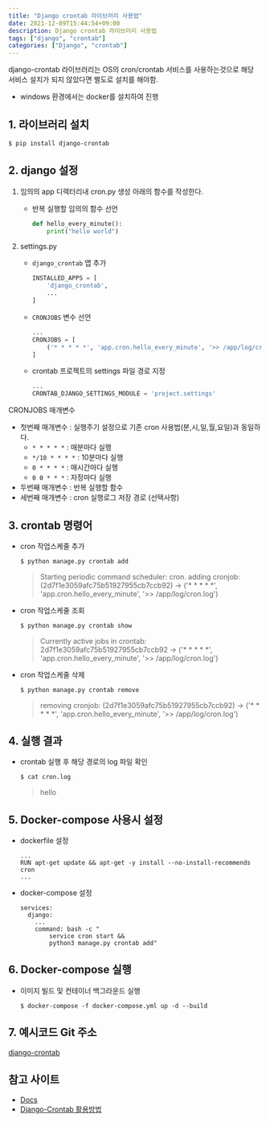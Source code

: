 ```yaml
---
title: "Django crontab 라이브러리 사용법"
date: 2021-12-09T15:44:54+09:00
description: Django crontab 라이브러리 사용법
tags: ["django", "crontab"]
categories: ["Django", "crontab"]
---
```




django-crontab 라이브러리는 OS의 cron/crontab 서비스를 사용하는것으로 해당 서비스 설치가 되지 않았다면 별도로 설치를 해야함.
- windows 환경에서는 docker를 설치하여 진행



## 1. 라이브러리 설치

```bash
$ pip install django-crontab
```



## 2. django 설정

1. 임의의 app 디렉터리내 cron.py 생성
    아래의 함수를 작성한다.

    - 반복 실행할 임의의 함수 선언
        ```python
        def hello_every_minute():
            print("hello world")
        ```

2. settings.py

    - `django_crontab` 앱 추가
        ```python
        INSTALLED_APPS = [
            'django_crontab',
            ...
        ]
        ```

    - `CRONJOBS` 변수 선언
        ```python
        ...
        CRONJOBS = [
            ('* * * * *', 'app.cron.hello_every_minute', '>> /app/log/cron.log'),
        ]
        ```

    - crontab 프로젝트의 settings 파일 경로 지정
        ```python
        ...
        CRONTAB_DJANGO_SETTINGS_MODULE = 'project.settings'
        ```


CRONJOBS 매개변수

- 첫번째 매개변수 : 실행주기 설정으로 기존 cron 사용법(분,시,일,월,요일)과 동일하다.
    - `* * * * *` : 매분마다 실행
    - `*/10 * * * *` : 10분마다 실행
    - `0 * * * *` : 매시간마다 실행
    - `0 0 * * *` : 자정마다 실행
- 두번째 매개변수 : 반복 실행할 함수
- 세번째 매개변수 : cron 실행로그 저장 경로 (선택사항)



## 3. crontab 명령어

- cron 작업스케줄 추가
    ```bash
    $ python manage.py crontab add
    ```

    > Starting periodic command scheduler: cron.
    > adding cronjob: (2d7f1e3059afc75b51927955cb7ccb92) -> ('* * * * *', 'app.cron.hello_every_minute', '>> /app/log/cron.log')

- cron 작업스케줄 조회
    ```bash
    $ python manage.py crontab show
    ```

    > Currently active jobs in crontab:  
    > 2d7f1e3059afc75b51927955cb7ccb92 -> ('* * * * *', 'app.cron.hello_every_minute', '>> /app/log/cron.log')  

- cron 작업스케줄 삭제
    ```bash
    $ python manage.py crontab remove
    ```

    > removing cronjob: (2d7f1e3059afc75b51927955cb7ccb92) -> ('* * * * *', 'app.cron.hello_every_minute', '>> /app/log/cron.log')



## 4. 실행 결과

- crontab 실행 후 해당 경로의 log 파일 확인

    ```bash
    $ cat cron.log
    ```

    > hello



## 5. Docker-compose 사용시 설정

- dockerfile 설정
    ```
    ...
    RUN apt-get update && apt-get -y install --no-install-recommends cron
    ...
    ```

- docker-compose 설정
    ```
    services:
      django:
        ...
        command: bash -c "
            service cron start &&
            python3 manage.py crontab add"
    ```



## 6. Docker-compose 실행

- 이미지 빌드 및 컨테이너 백그라운드 실행

    ```
    $ docker-compose -f docker-compose.yml up -d --build
    ```



## 7. 예시코드 Git 주소

[django-crontab](https://github.com/SangjunCha-dev/blog/tree/main/django/django-crontab)



## 참고 사이트

- [Docs](https://github.com/kraiz/django-crontab)
- [Django-Crontab 활용방법](https://systemtrade.tistory.com/477)